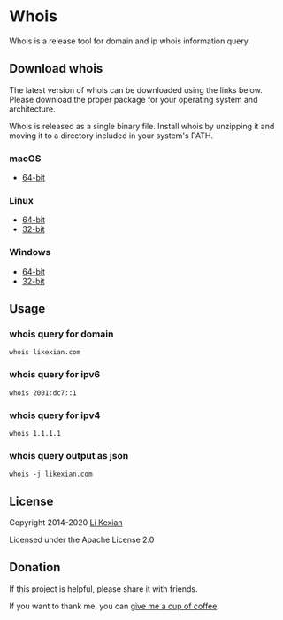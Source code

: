 # Whois

Whois is a release tool for domain and ip whois information query.

## Download whois

The latest version of whois can be downloaded using the links below. Please download the proper package for your operating system and architecture.

Whois is released as a single binary file. Install whois by unzipping it and moving it to a directory included in your system's PATH.

### macOS

- [64-bit](https://github.com/likexian/whois-go/releases/download/v1.7.2/whois-darwin-amd64.zip)

### Linux

- [64-bit](https://github.com/likexian/whois-go/releases/download/v1.7.2/whois-linux-amd64.zip)
- [32-bit](https://github.com/likexian/whois-go/releases/download/v1.7.2/whois-linux-386.zip)

### Windows

- [64-bit](https://github.com/likexian/whois-go/releases/download/v1.7.2/whois-windows-amd64.zip)
- [32-bit](https://github.com/likexian/whois-go/releases/download/v1.7.2/whois-windows-386.zip)

## Usage

### whois query for domain

```shell
whois likexian.com
```

### whois query for ipv6

```shell
whois 2001:dc7::1
```

### whois query for ipv4

```shell
whois 1.1.1.1
```

### whois query output as json

```shell
whois -j likexian.com
```

## License

Copyright 2014-2020 [Li Kexian](https://www.likexian.com/)

Licensed under the Apache License 2.0

## Donation

If this project is helpful, please share it with friends.

If you want to thank me, you can [give me a cup of coffee](https://www.likexian.com/donate/).
